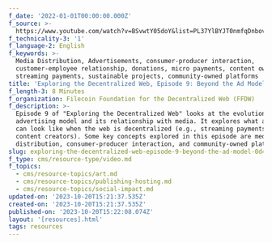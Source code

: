 ```yaml
---
f_date: '2022-01-01T00:00:00.000Z'
f_source: >-
  https://www.youtube.com/watch?v=BSvwtY05doY&list=PL37YlBYJT0nmfqDnbov6lKHUyZvRfQjap&index=10
f_technicality-3: '1'
f_language-2: English
f_keywords: >-
  Media Distribution, Advertisements, consumer-producer interaction,
  customer-employee relationship, donations, micro payments, content ownership,
  streaming payments, sustainable projects, community-owned platforms
title: 'Exploring the Decentralized Web, Episode 9: Beyond the Ad Model'
f_length-3: 8 Minutes
f_organization: Filecoin Foundation for the Decentralized Web (FFDW)
f_description: >-
  Episode 9 of "Exploring the Decentralized Web" looks at the evolution of the
  advertising model and its relationship with media. It explores what ad models
  can look like when the web is decentralized (e.g., streaming payments to
  content creators). Some key concepts explored in this episode are media
  distribution, consumer-producer interaction, and community-owned platforms.
slug: exploring-the-decentralized-web-episode-9-beyond-the-ad-model-0d463
f_type: cms/resource-type/video.md
f_topics:
  - cms/resource-topics/art.md
  - cms/resource-topics/publishing-hosting.md
  - cms/resource-topics/social-impact.md
updated-on: '2023-10-20T15:21:37.535Z'
created-on: '2023-10-20T15:21:37.535Z'
published-on: '2023-10-20T15:22:08.074Z'
layout: '[resources].html'
tags: resources
---
```




